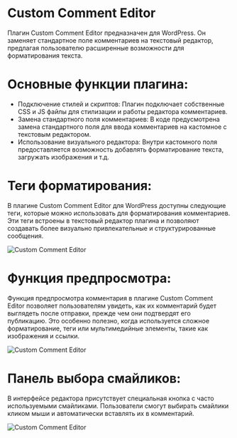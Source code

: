 # Custom Comment Editor
Плагин Custom Comment Editor предназначен для WordPress. Он заменяет стандартное поле комментариев на текстовый редактор, предлагая пользователю расширенные возможности для форматирования текста.
# Основные функции плагина:
- Подключение стилей и скриптов: Плагин подключает собственные CSS и JS файлы для стилизации и работы редактора комментариев.
- Замена стандартного поля комментариев: В коде предусмотрена замена стандартного поля для ввода комментариев на кастомное с текстовым редактором.
- Использование визуального редактора: Внутри кастомного поля предоставляется возможность добавлять форматирование текста, загружать изображения и т.д.

# Теги форматирования:
В плагине Custom Comment Editor для WordPress доступны следующие теги, которые можно использовать для форматирования комментариев. Эти теги встроены в текстовый редактор плагина и позволяют создавать более визуально привлекательные и структурированные сообщения.

![Custom Comment Editor](https://i.imgur.com/I7HddJo.png)

# Функция предпросмотра:
Функция предпросмотра комментария в плагине Custom Comment Editor позволяет пользователям увидеть, как их комментарий будет выглядеть после отправки, прежде чем они подтвердят его публикацию. Это особенно полезно, когда используется сложное форматирование, теги или мультимедийные элементы, такие как изображения и ссылки.

![Custom Comment Editor](https://i.imgur.com/zFMiRQq.png)

# Панель выбора смайликов:
В интерфейсе редактора присутствует специальная кнопка с часто используемыми смайликами. Пользователи смогут выбирать смайлики кликом мыши и автоматически вставлять их в комментарий.

![Custom Comment Editor](https://i.imgur.com/W2WqTQR.png)
